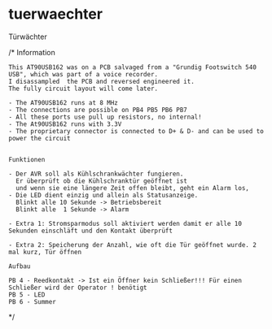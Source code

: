 # tuerwaechter
Türwächter

/*	Information

	This AT90USB162 was on a PCB salvaged from a "Grundig Footswitch 540 USB", which was part of a voice recorder.
 	I disassampled  the PCB and reversed engineered it.
 	The fully circuit layout will come later.

	- The AT90USB162 runs at 8 MHz
	- The connections are possible on PB4 PB5 PB6 PB7
	- All these ports use pull up resistors, no internal!
	- The At90USB162 runs with 3.3V
	- The proprietary connector is connected to D+ & D- and can be used to power the circuit


	Funktionen

	- Der AVR soll als Kühlschrankwächter fungieren.
	  Er überprüft ob die Kühlschranktür geöffnet ist
	  und wenn sie eine längere Zeit offen bleibt, geht ein Alarm los,
	- Die LED dient einzig und allein als Statusanzeige.
	  Blinkt alle 10 Sekunde -> Betriebsbereit
	  Blinkt alle  1 Sekunde -> Alarm
   
	- Extra 1: Stromsparmodus soll aktiviert werden damit er alle 10 Sekunden einschläft und den Kontakt überprüft

	- Extra 2: Speicherung der Anzahl, wie oft die Tür geöffnet wurde. 2 mal kurz, Tür öffnen

	Aufbau
 
	PB 4 - Reedkontakt -> Ist ein Öffner kein Schließer!!! Für einen Schließer wird der Operator ! benötigt
	PB 5 - LED
	PB 6 - Summer
	
*/
